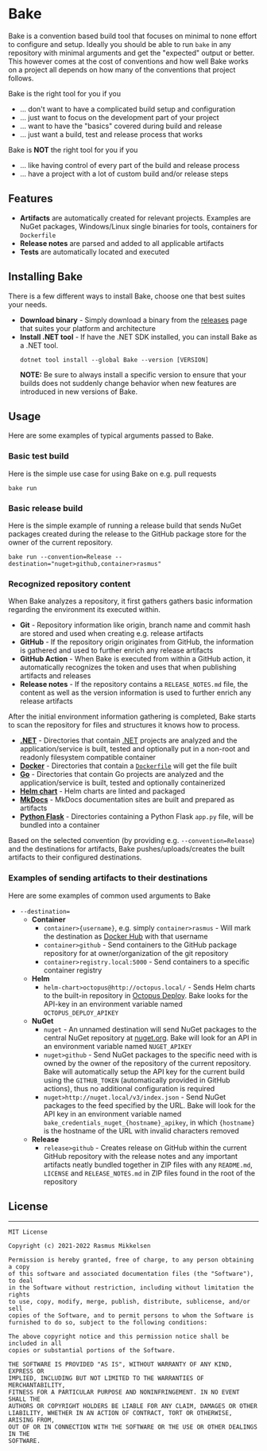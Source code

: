 # Bake

Bake is a convention based build tool that focuses on minimal to none effort
to configure and setup. Ideally you should be able to run `bake` in any
repository with minimal arguments and get the "expected" output or better. This
however comes at the cost of conventions and how well Bake works on a project
all depends on how many of the conventions that project follows.

Bake is the right tool for you if you

- ... don't want to have a complicated build setup and configuration
- ... just want to focus on the development part of your project
- ... want to have the "basics" covered during build and release
- ... just want a build, test and release process that works

Bake is **NOT** the right tool for you if you

- ... like having control of every part of the build and release process
- ... have a project with a lot of custom build and/or release steps

## Features

- **Artifacts** are automatically created for relevant projects. Examples
  are NuGet packages, Windows/Linux single binaries for tools, containers
  for `Dockerfile`
- **Release notes** are parsed and added to all applicable artifacts
- **Tests** are automatically located and executed

## Installing Bake

There is a few different ways to install Bake, choose one that best suites your
needs.

* **Download binary** - Simply download a binary from the
  [releases](https://github.com/rasmus/Bake/releases)
  page that suites your platform and architecture
* **Install .NET tool** - If have the .NET SDK installed, you can install
  Bake as a .NET tool.
  ```
  dotnet tool install --global Bake --version [VERSION]
  ```
  **NOTE:** Be sure to always install a specific version to ensure that your
  builds does not suddenly change behavior when new features are introduced
  in new versions of Bake.


## Usage

Here are some examples of typical arguments passed to Bake.

### Basic test build

Here is the simple use case for using Bake on e.g. pull requests

```
bake run
```

### Basic release build

Here is the simple example of running a release build that sends NuGet packages
created during the release to the GitHub package store for the owner of the
current repository.

```
bake run --convention=Release --destination="nuget>github,container>rasmus"
```

### Recognized repository content

When Bake analyzes a repository, it first gathers gathers basic information
regarding the environment its executed within.

* **Git** - Repository information like origin, branch name and commit hash are
  stored and used when creating e.g. release artifacts
* **GitHub** - If the repository origin originates from GitHub, the information
  is gathered and used to further enrich any release artifacts
* **GitHub Action** - When Bake is executed from within a GitHub action, it
  automatically recognizes the token and uses that when publishing artifacts
  and releases
* **Release notes** - If the repository contains a `RELEASE_NOTES.md` file,
  the content as well as the version information is used to further enrich
  any release artifacts

After the initial environment information gathering is completed, Bake starts
to scan the repository for files and structures it knows how to process.

* **[.NET](https://dot.net/)** - 
  Directories that contain [.NET](https://dot.net/) projects are
  analyzed and the application/service is built, tested and optionally
  put in a non-root and readonly filesystem compatible container
* **[Docker](https://www.docker.com/)** - 
  Directories that contain a
  [`Dockerfile`](https://docs.docker.com/engine/reference/builder/) will get
  the file built
* **[Go](https://go.dev/)** -
  Directories that contain Go projects are analyzed
  and the application/service is built, tested and optionally containerized
* **[Helm chart](https://helm.sh/)** -
  Helm charts are linted and packaged
* **[MkDocs](https://www.mkdocs.org/)** -
  MkDocs documentation sites are built and prepared as artifacts
* **[Python Flask](https://flask.palletsprojects.com/)** -
  Directories containing a Python Flask `app.py` file, will be bundled
  into a container

Based on the selected convention (by providing e.g. `--convention=Release`)
and the destinations for artifacts, Bake pushes/uploads/creates the built
artifacts to their configured destinations.

### Examples of sending artifacts to their destinations

Here are some examples of common used arguments to Bake

* `--destination=`
  * **Container**
    * `container>{username}`, e.g. simply `container>rasmus` - Will mark the
      destination as [Docker Hub](https://hub.docker.com/) with that username
    * `container>github` - Send containers to the GitHub package repository
      for at owner/organization of the git repository
    * `container>registry.local:5000` - Send containers to a specific container
      registry
  * **Helm**
    * `helm-chart>octopus@http://octopus.local/` - Sends Helm charts to the built-in
      repository in [Octopus Deploy][octopus-repository]. Bake looks for the API-key
      in an environment variable named `OCTOPUS_DEPLOY_APIKEY`
  * **NuGet**
    * `nuget` - An unnamed destination will send NuGet packages to the central
      NuGet repository at [nuget.org](https://www.nuget.org/). Bake will look for
      an API in an environment variable named `NUGET_APIKEY`
    * `nuget>github` - Send NuGet packages to the specific need with is owned
      by the owner of the repository of the current repository. Bake will
      automatically setup the API key for the current build using the
      `GITHUB_TOKEN` (automatically provided in GitHub actions), thus no
      additional configuration is required
    * `nuget>http://nuget.local/v3/index.json` - Send NuGet packages to the feed
      specified by the URL. Bake will look for the API key in an environment
      variable named `bake_credentials_nuget_{hostname}_apikey`, in which
      `{hostname}` is the hostname of the URL with invalid characters removed
  * **Release**
    * `release>github` - Creates release on GitHub within the current GitHub
      repository with the release notes and any important artifacts neatly
      bundled together in ZIP files with any `README.md`, `LICENSE` and 
      `RELEASE_NOTES.md` in ZIP files found in the root of the repository

## License

---

```
MIT License

Copyright (c) 2021-2022 Rasmus Mikkelsen

Permission is hereby granted, free of charge, to any person obtaining a copy
of this software and associated documentation files (the "Software"), to deal
in the Software without restriction, including without limitation the rights
to use, copy, modify, merge, publish, distribute, sublicense, and/or sell
copies of the Software, and to permit persons to whom the Software is
furnished to do so, subject to the following conditions:

The above copyright notice and this permission notice shall be included in all
copies or substantial portions of the Software.

THE SOFTWARE IS PROVIDED "AS IS", WITHOUT WARRANTY OF ANY KIND, EXPRESS OR
IMPLIED, INCLUDING BUT NOT LIMITED TO THE WARRANTIES OF MERCHANTABILITY,
FITNESS FOR A PARTICULAR PURPOSE AND NONINFRINGEMENT. IN NO EVENT SHALL THE
AUTHORS OR COPYRIGHT HOLDERS BE LIABLE FOR ANY CLAIM, DAMAGES OR OTHER
LIABILITY, WHETHER IN AN ACTION OF CONTRACT, TORT OR OTHERWISE, ARISING FROM,
OUT OF OR IN CONNECTION WITH THE SOFTWARE OR THE USE OR OTHER DEALINGS IN THE
SOFTWARE.
```

[octopus-repository]: https://octopus.com/docs/packaging-applications/package-repositories/built-in-repository
